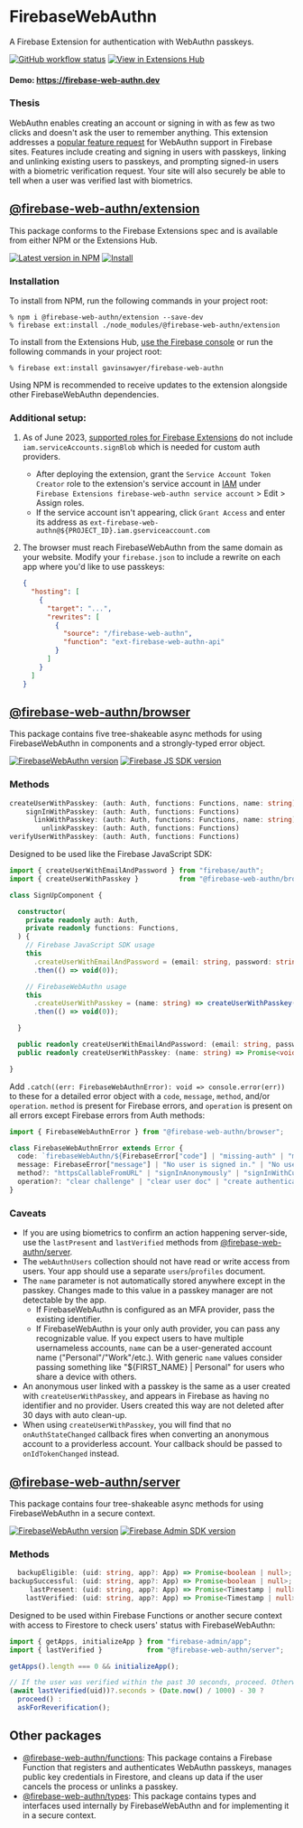 # FirebaseWebAuthn
A Firebase Extension for authentication with WebAuthn passkeys.

[![GitHub workflow status](https://img.shields.io/github/actions/workflow/status/gavinsawyer/firebase-web-authn/ci.yml)](https://github.com/gavinsawyer/firebase-web-authn/actions/workflows/ci.yml)
[![View in Extensions Hub](https://img.shields.io/static/v1?label=&message=View%20in%20Extensions%20Hub&logo=firebase)](https://extensions.dev/extensions/gavinsawyer/firebase-web-authn)
#### Demo: https://firebase-web-authn.dev

### Thesis
WebAuthn enables creating an account or signing in with as few as two clicks and doesn't ask the user to remember anything. This extension addresses a [popular feature request](https://github.com/firebase/firebase-js-sdk/issues/2123) for WebAuthn support in Firebase sites. Features include creating and signing in users with passkeys, linking and unlinking existing users to passkeys, and prompting signed-in users with a biometric verification request. Your site will also securely be able to tell when a user was verified last with biometrics.
## [@firebase-web-authn/extension](libs/extension)
This package conforms to the Firebase Extensions spec and is available from either NPM or the Extensions Hub.

[![Latest version in NPM](https://img.shields.io/npm/v/@firebase-web-authn/extension?logo=npm)](https://www.npmjs.com/package/@firebase-web-authn/extension)
[![Install](https://img.shields.io/static/v1?label=&message=Install%20in%20Firebase%20console&logo=firebase&color=blue)](https://console.firebase.google.com/u/0/project/_/extensions/install?ref=gavinsawyer%2Ffirebase-web-authn)
### Installation
To install from NPM, run the following commands in your project root:
```
% npm i @firebase-web-authn/extension --save-dev
% firebase ext:install ./node_modules/@firebase-web-authn/extension
```
To install from the Extensions Hub, [use the Firebase console](https://console.firebase.google.com/u/0/project/_/extensions/install?ref=gavinsawyer%2Ffirebase-web-authn) or run the following commands in your project root:
```
% firebase ext:install gavinsawyer/firebase-web-authn
```
Using NPM is recommended to receive updates to the extension alongside other FirebaseWebAuthn dependencies.
### Additional setup:
1. As of June 2023, [supported roles for Firebase Extensions](https://firebase.google.com/docs/extensions/publishers/access#supported-roles) do not include `iam.serviceAccounts.signBlob` which is needed for custom auth providers.
   - After deploying the extension, grant the `Service Account Token Creator` role to the extension's service account in [IAM](https://console.cloud.google.com/iam-admin/iam) under `Firebase Extensions firebase-web-authn service account` > Edit > Assign roles.
   - If the service account isn't appearing, click `Grant Access` and enter its address as `ext-firebase-web-authn@${PROJECT_ID}.iam.gserviceaccount.com`
2. The browser must reach FirebaseWebAuthn from the same domain as your website. Modify your `firebase.json` to include a rewrite on each app where you'd like to use passkeys:

    ```json
    {
      "hosting": [
        {
          "target": "...",
          "rewrites": [
            {
              "source": "/firebase-web-authn",
              "function": "ext-firebase-web-authn-api"
            }
          ]
        }
      ]
    }
    ```
## [@firebase-web-authn/browser](libs/browser)
This package contains five tree-shakeable async methods for using FirebaseWebAuthn in components and a strongly-typed error object.

[![FirebaseWebAuthn version](https://img.shields.io/npm/v/@firebase-web-authn/browser?logo=npm)](https://www.npmjs.com/package/@firebase-web-authn/browser)
[![Firebase JS SDK version](https://img.shields.io/npm/dependency-version/@firebase-web-authn/browser/firebase?label=Firebase%20JS%20SDK&logo=firebase)](https://www.npmjs.com/package/firebase)
### Methods
```ts
createUserWithPasskey: (auth: Auth, functions: Functions, name: string) => Promise<UserCredential>;
    signInWithPasskey: (auth: Auth, functions: Functions)               => Promise<UserCredential>;
      linkWithPasskey: (auth: Auth, functions: Functions, name: string) => Promise<UserCredential>;
        unlinkPasskey: (auth: Auth, functions: Functions)               => Promise<void>;
verifyUserWithPasskey: (auth: Auth, functions: Functions)               => Promise<void>;
```
Designed to be used like the Firebase JavaScript SDK:
```ts
import { createUserWithEmailAndPassword } from "firebase/auth";
import { createUserWithPasskey }          from "@firebase-web-authn/browser";
```
```ts
class SignUpComponent {

  constructor(
    private readonly auth: Auth,
    private readonly functions: Functions,
  ) {
    // Firebase JavaScript SDK usage
    this
      .createUserWithEmailAndPassword = (email: string, password: string) => createUserWithEmailAndPassword(auth, email, password)
      .then(() => void(0));

    // FirebaseWebAuthn usage
    this
      .createUserWithPasskey = (name: string) => createUserWithPasskey(auth, functions, name)
      .then(() => void(0));

  }

  public readonly createUserWithEmailAndPassword: (email: string, password: string) => Promise<void>;
  public readonly createUserWithPasskey: (name: string) => Promise<void>;

}
```
Add `.catch((err: FirebaseWebAuthnError): void => console.error(err))` to these for a detailed error object with a `code`, `message`, `method`, and/or `operation`. `method` is present for Firebase errors, and `operation` is present on all errors except Firebase errors from Auth methods:
```ts
import { FirebaseWebAuthnError } from "@firebase-web-authn/browser";
```
```ts
class FirebaseWebAuthnError extends Error {
  code: `firebaseWebAuthn/${FirebaseError["code"] | "missing-auth" | "missing-user-doc" | "no-op" | "not-verified" | "user-doc-missing-challenge-field" | "user-doc-missing-passkey-fields" | "cancelled" | "invalid"}`;
  message: FirebaseError["message"] | "No user is signed in." | "No user document was found in Firestore." | "No operation is needed." | "User not verified." | "User doc is missing challenge field from prior operation." | "User doc is missing passkey fields from prior operation.";
  method?: "httpsCallableFromURL" | "signInAnonymously" | "signInWithCustomToken";
  operation?: "clear challenge" | "clear user doc" | "create authentication challenge" | "create reauthentication challenge" | "create registration challenge" | "verify authentication" | "verify reauthentication" | "verify registration";
}
```
### Caveats
- If you are using biometrics to confirm an action happening server-side, use the `lastPresent` and `lastVerified` methods from [@firebase-web-authn/server](libs/server).
- The `webAuthnUsers` collection should not have read or write access from users. Your app should use a separate `users`/`profiles` document.
- The `name` parameter is not automatically stored anywhere except in the passkey. Changes made to this value in a passkey manager are not detectable by the app.
  - If FirebaseWebAuthn is configured as an MFA provider, pass the existing identifier.
  - If FirebaseWebAuthn is your only auth provider, you can pass any recognizable value. If you expect users to have multiple usernameless accounts, `name` can be a user-generated account name ("Personal"/"Work"/etc.). With generic `name` values consider passing something like "${FIRST_NAME} | Personal" for users who share a device with others.
- An anonymous user linked with a passkey is the same as a user created with `createUserWithPasskey`, and appears in Firebase as having no identifier and no provider. Users created this way are not deleted after 30 days with auto clean-up.
- When using `createUserWithPasskey`, you will find that no `onAuthStateChanged` callback fires when converting an anonymous account to a providerless account. Your callback should be passed to `onIdTokenChanged` instead.
## [@firebase-web-authn/server](libs/server)
This package contains four tree-shakeable async methods for using FirebaseWebAuthn in a secure context.

[![FirebaseWebAuthn version](https://img.shields.io/npm/v/@firebase-web-authn/server?logo=npm)](https://www.npmjs.com/package/@firebase-web-authn/server)
[![Firebase Admin SDK version](https://img.shields.io/npm/dependency-version/@firebase-web-authn/server/firebase-admin?label=Firebase%20Admin%20SDK&logo=firebase)](https://www.npmjs.com/package/firebase-admin)
### Methods
```ts
  backupEligible: (uid: string, app?: App) => Promise<boolean | null>;
backupSuccessful: (uid: string, app?: App) => Promise<boolean | null>;
     lastPresent: (uid: string, app?: App) => Promise<Timestamp | null>;
    lastVerified: (uid: string, app?: App) => Promise<Timestamp | null>;
```
Designed to be used within Firebase Functions or another secure context with access to Firestore to check users' status with FirebaseWebAuthn:
```ts
import { getApps, initializeApp } from "firebase-admin/app";
import { lastVerified }           from "@firebase-web-authn/server";
```
```ts
getApps().length === 0 && initializeApp();

// If the user was verified within the past 30 seconds, proceed. Otherwise, ask for reverification:
(await lastVerified(uid))?.seconds > (Date.now() / 1000) - 30 ?
  proceed() :
  askForReverification();
```
## Other packages
- [@firebase-web-authn/functions](libs/functions): This package contains a Firebase Function that registers and authenticates WebAuthn passkeys, manages public key credentials in Firestore, and cleans up data if the user cancels the process or unlinks a passkey.
- [@firebase-web-authn/types](libs/types): This package contains types and interfaces used internally by FirebaseWebAuthn and for implementing it in a secure context.
